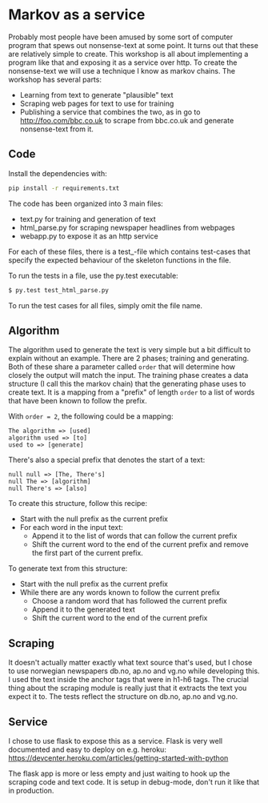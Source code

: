 Markov as a service
====================

Probably most people have been amused by some sort of computer program that
spews out nonsense-text at some point. It turns out that these are relatively
simple to create. This workshop is all about implementing a program like that
and exposing it as a service over http. To create the nonsense-text we will
use a technique I know as markov chains. The workshop has several parts:

- Learning from text to generate "plausible" text
- Scraping web pages for text to use for training
- Publishing a service that combines the two, as in go to
  http://foo.com/bbc.co.uk to scrape from bbc.co.uk and generate nonsense-text
  from it.

Code
-----
Install the dependencies with:
```bash
pip install -r requirements.txt
```

The code has been organized into 3 main files:
- text.py for training and generation of text
- html_parse.py for scraping newspaper headlines from webpages
- webapp.py to expose it as an http service

For each of these files, there is a test_-file which contains test-cases that
specify the expected behaviour of the skeleton functions in the file.

To run the tests in a file, use the py.test executable:
```bash
$ py.test test_html_parse.py
```
To run the test cases for all files, simply omit the file name.

Algorithm
--------
The algorithm used to generate the text is very simple but a bit difficult to
explain without an example. There are 2 phases; training and generating. Both of
these share a parameter called `order` that will determine how closely the
output will match the input. The training phase creates a data structure (I call
this the markov chain) that the generating phase uses to create text. It is a
mapping from a "prefix" of length `order` to a list of words that have been
known to follow the prefix.

With `order = 2`, the following could be a mapping:
```
The algorithm => [used]
algorithm used => [to]
used to => [generate]
```
There's also a special prefix that denotes the start of a text:
```
null null => [The, There's]
null The => [algorithm]
null There's => [also]
```

To create this structure, follow this recipe:
* Start with the null prefix as the current prefix
* For each word in the input text:
  - Append it to the list of words that can follow the current prefix
  - Shift the current word to the end of the current prefix and remove the first
    part of the current prefix.

To generate text from this structure:
* Start with the null prefix as the current prefix
* While there are any words known to follow the current prefix
  - Choose a random word that has followed the current prefix
  - Append it to the generated text
  - Shift the current word to the end of the current prefix

Scraping
----------
It doesn't actually matter exactly what text source that's used, but I chose to
use norwegian newspapers db.no, ap.no and vg.no while developing this. I used
the text inside the anchor tags that were in h1-h6 tags. The crucial thing about
the scraping module is really just that it extracts the text you expect it
to. The tests reflect the structure on db.no, ap.no and vg.no.

Service
--------
I chose to use flask to expose this as a service. Flask is very well documented
and easy to deploy on e.g. heroku:
https://devcenter.heroku.com/articles/getting-started-with-python

The flask app is more or less empty and just waiting to hook up the scraping
code and text code. It is setup in debug-mode, don't run it like that in
production.
